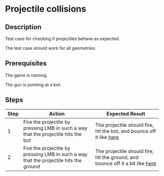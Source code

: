 # Projectile collisions

## Description
Test case for checking if projectiles behave as expected.

The test case should work for all geometries.

## Prerequisites
The game is running.

The gun is pointing at a bot.

## Steps
| Step | Action | Expected Result |
| -------- | -------- | -------- |
| 1 | Fire the projectile by pressing LMB in such a way that the projectile hits the bot | The projectile should fire, hit the bot, and bounce off it like [here](Resources/projectile-collision.mp4)|
| 2 | Fire the projectile by pressing LMB in such a way that the projectile hits the ground | The projectile should fire, hit the ground, and bounce off it a bit like [here](Resources/projectile-ground.mp4)|